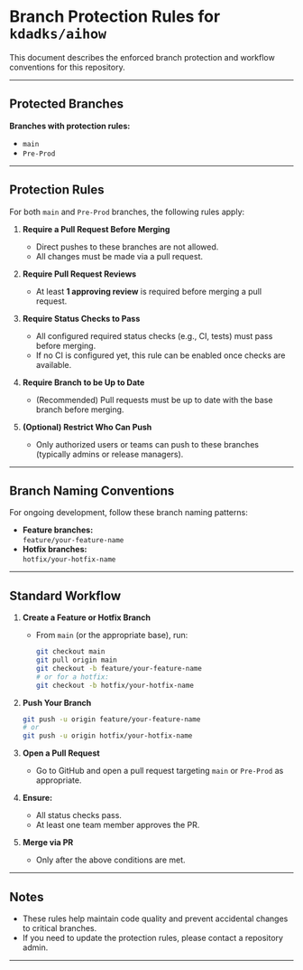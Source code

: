 # Branch Protection Rules for `kdadks/aihow`

This document describes the enforced branch protection and workflow conventions for this repository.

---

## Protected Branches

**Branches with protection rules:**
- `main`
- `Pre-Prod`

---

## Protection Rules

For both `main` and `Pre-Prod` branches, the following rules apply:

1. **Require a Pull Request Before Merging**
   - Direct pushes to these branches are not allowed.
   - All changes must be made via a pull request.

2. **Require Pull Request Reviews**
   - At least **1 approving review** is required before merging a pull request.

3. **Require Status Checks to Pass**
   - All configured required status checks (e.g., CI, tests) must pass before merging.
   - If no CI is configured yet, this rule can be enabled once checks are available.

4. **Require Branch to be Up to Date**
   - (Recommended) Pull requests must be up to date with the base branch before merging.

5. **(Optional) Restrict Who Can Push**
   - Only authorized users or teams can push to these branches (typically admins or release managers).

---

## Branch Naming Conventions

For ongoing development, follow these branch naming patterns:

- **Feature branches:**  
  `feature/your-feature-name`
- **Hotfix branches:**  
  `hotfix/your-hotfix-name`

---

## Standard Workflow

1. **Create a Feature or Hotfix Branch**
   - From `main` (or the appropriate base), run:
     ```sh
     git checkout main
     git pull origin main
     git checkout -b feature/your-feature-name
     # or for a hotfix:
     git checkout -b hotfix/your-hotfix-name
     ```

2. **Push Your Branch**
   ```sh
   git push -u origin feature/your-feature-name
   # or
   git push -u origin hotfix/your-hotfix-name
   ```

3. **Open a Pull Request**
   - Go to GitHub and open a pull request targeting `main` or `Pre-Prod` as appropriate.

4. **Ensure:**
   - All status checks pass.
   - At least one team member approves the PR.

5. **Merge via PR**
   - Only after the above conditions are met.

---

## Notes

- These rules help maintain code quality and prevent accidental changes to critical branches.
- If you need to update the protection rules, please contact a repository admin.

---